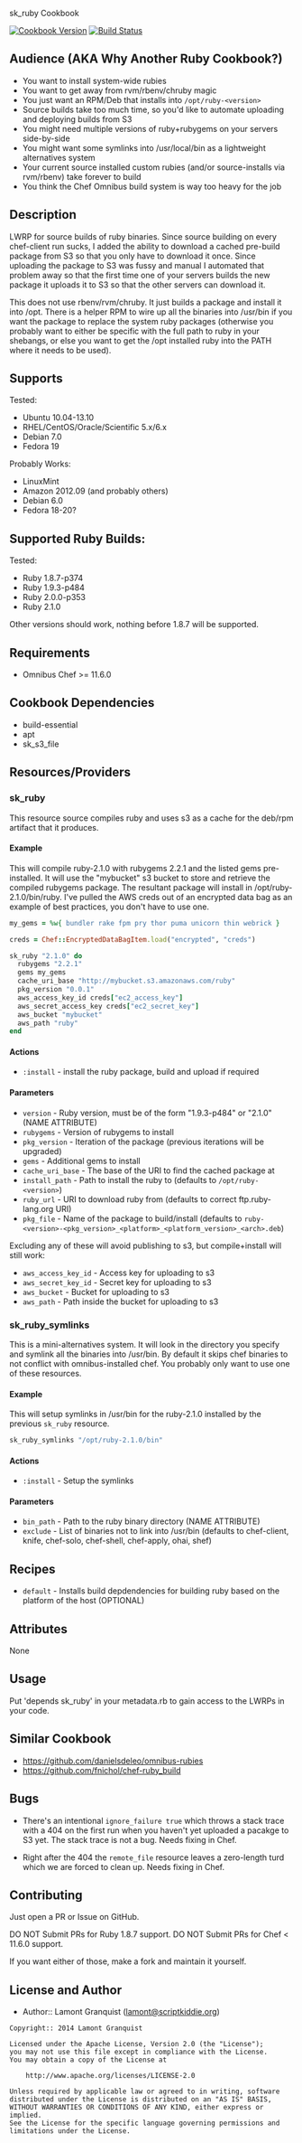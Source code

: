  sk_ruby Cookbook

[![Cookbook Version](https://img.shields.io/cookbook/v/sk_ruby.svg)](https://community.opscode.com/cookbooks/sk_ruby)
[![Build Status](https://secure.travis-ci.org/lamont-granquist/sk_ruby.png?branch=master)](http://travis-ci.org/lamont-granquist/sk_ruby)

## Audience (AKA Why Another Ruby Cookbook?)

- You want to install system-wide rubies
- You want to get away from rvm/rbenv/chruby magic
- You just want an RPM/Deb that installs into `/opt/ruby-<version>`
- Source builds take too much time, so you'd like to automate uploading and deploying builds from S3
- You might need multiple versions of ruby+rubygems on your servers side-by-side
- You might want some symlinks into /usr/local/bin as a lightweight alternatives system
- Your current source installed custom rubies (and/or source-installs via rvm/rbenv) take forever to build
- You think the Chef Omnibus build system is way too heavy for the job

## Description

LWRP for source builds of ruby binaries.  Since source building on every chef-client run sucks, I added the ability to download a
cached pre-build package from S3 so that you only have to download it once.  Since uploading the package to S3 was fussy and manual
I automated that problem away so that the first time one of your servers builds the new package it uploads it to S3 so that the other
servers can download it.

This does not use rbenv/rvm/chruby.  It just builds a package and install it into /opt.  There is a helper RPM to wire up all the
binaries into /usr/bin if you want the package to replace the system ruby packages (otherwise you probably want to either be
specific with the full path to ruby in your shebangs, or else you want to get the /opt installed ruby into the PATH where it 
needs to be used).

## Supports

Tested:

* Ubuntu 10.04-13.10
* RHEL/CentOS/Oracle/Scientific 5.x/6.x
* Debian 7.0
* Fedora 19

Probably Works:

* LinuxMint
* Amazon 2012.09 (and probably others)
* Debian 6.0
* Fedora 18-20?

## Supported Ruby Builds:

Tested:

* Ruby 1.8.7-p374
* Ruby 1.9.3-p484
* Ruby 2.0.0-p353
* Ruby 2.1.0

Other versions should work, nothing before 1.8.7 will be supported.

## Requirements

* Omnibus Chef >= 11.6.0

## Cookbook Dependencies

* build-essential
* apt
* sk_s3_file

## Resources/Providers

### sk_ruby

This resource source compiles ruby and uses s3 as a cache for the deb/rpm artifact that it produces.

#### Example

This will compile ruby-2.1.0 with rubygems 2.2.1 and the listed gems pre-installed.  It will use the "mybucket" s3 bucket to
store and retrieve the compiled rubygems package.  The resultant package will install in /opt/ruby-2.1.0/bin/ruby.  I've pulled
the AWS creds out of an encrypted data bag as an example of best practices, you don't have to use one.

``` ruby
my_gems = %w{ bundler rake fpm pry thor puma unicorn thin webrick }

creds = Chef::EncryptedDataBagItem.load("encrypted", "creds")

sk_ruby "2.1.0" do
  rubygems "2.2.1"
  gems my_gems
  cache_uri_base "http://mybucket.s3.amazonaws.com/ruby"
  pkg_version "0.0.1"
  aws_access_key_id creds["ec2_access_key"]
  aws_secret_access_key creds["ec2_secret_key"]
  aws_bucket "mybucket"
  aws_path "ruby"
end
```

#### Actions

- `:install` - install the ruby package, build and upload if required

#### Parameters

* `version` - Ruby version, must be of the form "1.9.3-p484" or "2.1.0" (NAME ATTRIBUTE)
* `rubygems` - Version of rubygems to install
* `pkg_version` - Iteration of the package (previous iterations will be upgraded)
* `gems` - Additional gems to install
* `cache_uri_base` - The base of the URI to find the cached package at
* `install_path` - Path to install the ruby to (defaults to `/opt/ruby-<version>`)
* `ruby_url` - URI to download ruby from (defaults to correct ftp.ruby-lang.org URI)
* `pkg_file` - Name of the package to build/install (defaults to `ruby-<version>-<pkg_version>_<platform>_<platform_version>_<arch>.deb`)

Excluding any of these will avoid publishing to s3, but compile+install will still work:

* `aws_access_key_id` - Access key for uploading to s3
* `aws_secret_key_id` - Secret key for uploading to s3
* `aws_bucket` - Bucket for uploading to s3
* `aws_path` - Path inside the bucket for uploading to s3

### sk_ruby_symlinks

This is a mini-alternatives system.  It will look in the directory you specify and symlink all the binaries into /usr/bin.
By default it skips chef binaries to not conflict with omnibus-installed chef.  You probably only want to use one of these
resources.

#### Example

This will setup symlinks in /usr/bin for the ruby-2.1.0 installed by the previous `sk_ruby` resource.

``` ruby
sk_ruby_symlinks "/opt/ruby-2.1.0/bin"
```

#### Actions

- `:install` - Setup the symlinks

#### Parameters

* `bin_path` - Path to the ruby binary directory (NAME ATTRIBUTE)
* `exclude` - List of binaries not to link into /usr/bin (defaults to chef-client, knife, chef-solo, chef-shell, chef-apply, ohai, shef)

## Recipes

* `default` - Installs build depdendencies for building ruby based on the platform of the host (OPTIONAL)

## Attributes

None

## Usage

Put 'depends sk_ruby' in your metadata.rb to gain access to the LWRPs in your code.

## Similar Cookbook

- https://github.com/danielsdeleo/omnibus-rubies
- https://github.com/fnichol/chef-ruby_build

## Bugs

- There's an intentional `ignore_failure true` which throws a stack trace with a 404 on the first run when you haven't yet uploaded
a pacakge to S3 yet.  The stack trace is not a bug.  Needs fixing in Chef.

- Right after the 404 the `remote_file` resource leaves a zero-length turd which we are forced to clean up.  Needs fixing in Chef.

## Contributing

Just open a PR or Issue on GitHub.

DO NOT Submit PRs for Ruby 1.8.7 support.
DO NOT Submit PRs for Chef < 11.6.0 support.

If you want either of those, make a fork and maintain it yourself.

## License and Author

- Author:: Lamont Granquist (<lamont@scriptkiddie.org>)

```text
Copyright:: 2014 Lamont Granquist

Licensed under the Apache License, Version 2.0 (the "License");
you may not use this file except in compliance with the License.
You may obtain a copy of the License at

    http://www.apache.org/licenses/LICENSE-2.0

Unless required by applicable law or agreed to in writing, software
distributed under the License is distributed on an "AS IS" BASIS,
WITHOUT WARRANTIES OR CONDITIONS OF ANY KIND, either express or implied.
See the License for the specific language governing permissions and
limitations under the License.
```
